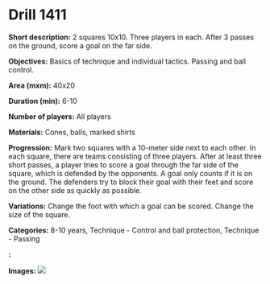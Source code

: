 # Drill 1411

**Short description:**
2 squares 10x10. Three players in each. After 3 passes on the ground, score a goal on the far side.

**Objectives:**
Basics of technique and individual tactics. Passing and ball control.

**Area (mxm):**
40x20

**Duration (min):**
6-10

**Number of players:**
All players

**Materials:**
Cones, balls, marked shirts

**Progression:**
Mark two squares with a 10-meter side next to each other. In each square, there are teams consisting of three players. After at least three short passes, a player tries to score a goal through the far side of the square, which is defended by the opponents. A goal only counts if it is on the ground. The defenders try to block their goal with their feet and score on the other side as quickly as possible.

**Variations:**
Change the foot with which a goal can be scored. Change the size of the square.

**Categories:**
8-10 years, Technique - Control and ball protection, Technique - Passing

**:**


**Images:**
![](https://www.coachingfutsal.com/\images\299bdb1d-4afe-44c0-92a9-9acb72b8c6fc_215.png)

